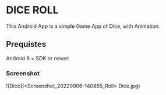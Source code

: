 # DICE ROLL

This Android App is a simple Game App of Dice, with Animation.

## Prequistes

Android 9.+ SDK or newer.

### Screenshot

![Dice](<Screenshot_20220906-140855_Roll> Dice.jpg)

